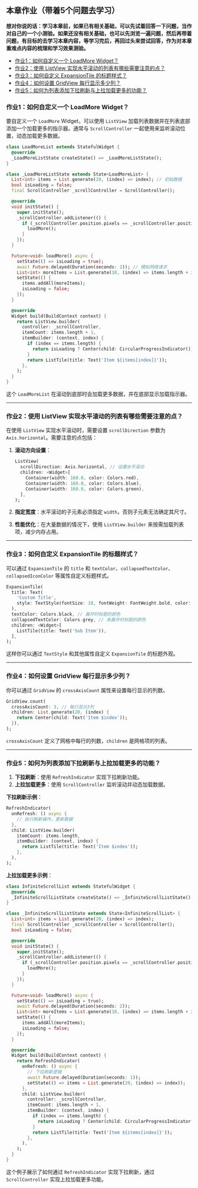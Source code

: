## 本章作业（带着5个问题去学习）

**想对你说的话：学习本章前，如果已有相关基础，可以先试着回答一下问题，当作对自己的一个小测验。如果还没有相关基础，也可以先浏览一遍问题，然后再带着问题，有目标的去学习本章内容，等学习完后，再回过头来尝试回答，作为对本章重难点内容的梳理和学习效果测验。**

- [作业1：如何自定义一个 LoadMore Widget？](#作业1如何自定义一个-loadmore-widget)
- [作业2：使用 ListView 实现水平滚动的列表有哪些需要注意的点？](#作业2使用-listview-实现水平滚动的列表有哪些需要注意的点)
- [作业3：如何自定义 ExpansionTile 的标题样式？](#作业3如何自定义-expansiontile-的标题样式)
- [作业4：如何设置 GridView 每行显示多少列？](#作业4如何设置-gridview-每行显示多少列)
- [作业5：如何为列表添加下拉刷新与上拉加载更多的功能？](#作业5如何为列表添加下拉刷新与上拉加载更多的功能)

### 作业1：如何自定义一个 LoadMore Widget？

要自定义一个 `LoadMore` Widget，可以使用 `ListView` 加载列表数据并在列表底部添加一个加载更多的指示器。通常与 `ScrollController` 一起使用来监听滚动位置，动态加载更多数据。

```dart
class LoadMoreList extends StatefulWidget {
  @override
  _LoadMoreListState createState() => _LoadMoreListState();
}

class _LoadMoreListState extends State<LoadMoreList> {
  List<int> items = List.generate(20, (index) => index); // 初始数据
  bool isLoading = false;
  final ScrollController _scrollController = ScrollController();

  @override
  void initState() {
    super.initState();
    _scrollController.addListener(() {
      if (_scrollController.position.pixels == _scrollController.position.maxScrollExtent && !isLoading) {
        loadMore();
      }
    });
  }

  Future<void> loadMore() async {
    setState(() => isLoading = true);
    await Future.delayed(Duration(seconds: 2)); // 模拟网络请求
    List<int> moreItems = List.generate(10, (index) => items.length + index);
    setState(() {
      items.addAll(moreItems);
      isLoading = false;
    });
  }

  @override
  Widget build(BuildContext context) {
    return ListView.builder(
      controller: _scrollController,
      itemCount: items.length + 1,
      itemBuilder: (context, index) {
        if (index == items.length) {
          return isLoading ? Center(child: CircularProgressIndicator()) : SizedBox();
        }
        return ListTile(title: Text('Item ${items[index]}'));
      },
    );
  }
}
```
这个 `LoadMoreList` 在滚动到底部时会加载更多数据，并在底部显示加载指示器。

---

### 作业2：使用 ListView 实现水平滚动的列表有哪些需要注意的点？

在使用 `ListView` 实现水平滚动时，需要设置 `scrollDirection` 参数为 `Axis.horizontal`。需要注意的点包括：

1. **滚动方向设置**：
   ```dart
   ListView(
     scrollDirection: Axis.horizontal, // 设置水平滚动
     children: <Widget>[
       Container(width: 160.0, color: Colors.red),
       Container(width: 160.0, color: Colors.blue),
       Container(width: 160.0, color: Colors.green),
     ],
   );
   ```

2. **指定宽度**：水平滚动的子元素必须指定 `width`，否则子元素无法确定其尺寸。

3. **性能优化**：在大量数据的情况下，使用 `ListView.builder` 来按需加载列表项，减少内存占用。

---

### 作业3：如何自定义 ExpansionTile 的标题样式？

可以通过 `ExpansionTile` 的 `title` 和 `textColor`、`collapsedTextColor`、`collapsedIconColor` 等属性自定义标题样式。

```dart
ExpansionTile(
  title: Text(
    'Custom Title',
    style: TextStyle(fontSize: 18, fontWeight: FontWeight.bold, color: Colors.blue),
  ),
  textColor: Colors.black, // 展开时标题的颜色
  collapsedTextColor: Colors.grey, // 未展开时标题的颜色
  children: <Widget>[
    ListTile(title: Text('Sub Item')),
  ],
);
```

这样你可以通过 `TextStyle` 和其他属性自定义 `ExpansionTile` 的标题外观。

---

### 作业4：如何设置 GridView 每行显示多少列？

你可以通过 `GridView` 的 `crossAxisCount` 属性来设置每行显示的列数。

```dart
GridView.count(
  crossAxisCount: 3, // 每行显示3列
  children: List.generate(20, (index) {
    return Center(child: Text('Item $index'));
  }),
);
```

`crossAxisCount` 定义了网格中每行的列数，`children` 是网格项的列表。

---

### 作业5：如何为列表添加下拉刷新与上拉加载更多的功能？

1. **下拉刷新**：使用 `RefreshIndicator` 实现下拉刷新功能。
2. **上拉加载更多**：使用 `ScrollController` 监听滚动并动态加载数据。

**下拉刷新示例**：
```dart
RefreshIndicator(
  onRefresh: () async {
    // 执行刷新操作，更新数据
  },
  child: ListView.builder(
    itemCount: items.length,
    itemBuilder: (context, index) {
      return ListTile(title: Text('Item $index'));
    },
  ),
);
```

**上拉加载更多示例**：
```dart
class InfiniteScrollList extends StatefulWidget {
  @override
  _InfiniteScrollListState createState() => _InfiniteScrollListState();
}

class _InfiniteScrollListState extends State<InfiniteScrollList> {
  List<int> items = List.generate(20, (index) => index);
  final ScrollController _scrollController = ScrollController();
  bool isLoading = false;

  @override
  void initState() {
    super.initState();
    _scrollController.addListener(() {
      if (_scrollController.position.pixels == _scrollController.position.maxScrollExtent && !isLoading) {
        loadMore();
      }
    });
  }

  Future<void> loadMore() async {
    setState(() => isLoading = true);
    await Future.delayed(Duration(seconds: 2));
    List<int> moreItems = List.generate(10, (index) => items.length + index);
    setState(() {
      items.addAll(moreItems);
      isLoading = false;
    });
  }

  @override
  Widget build(BuildContext context) {
    return RefreshIndicator(
      onRefresh: () async {
        // 下拉刷新逻辑
        await Future.delayed(Duration(seconds: 1));
        setState(() => items = List.generate(20, (index) => index));
      },
      child: ListView.builder(
        controller: _scrollController,
        itemCount: items.length + 1,
        itemBuilder: (context, index) {
          if (index == items.length) {
            return isLoading ? Center(child: CircularProgressIndicator()) : SizedBox();
          }
          return ListTile(title: Text('Item ${items[index]}'));
        },
      ),
    );
  }
}
```

这个例子展示了如何通过 `RefreshIndicator` 实现下拉刷新，通过 `ScrollController` 实现上拉加载更多功能。